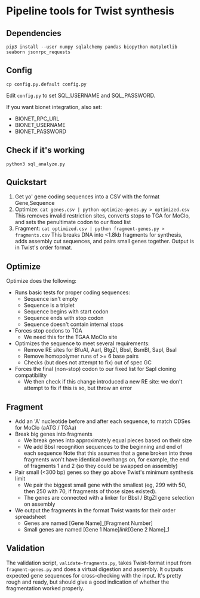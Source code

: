 # Pipeline tools for Twist synthesis

## Dependencies

```
pip3 install --user numpy sqlalchemy pandas biopython matplotlib seaborn jsonrpc_requests
```

## Config

```
cp config.py.default config.py
```

Edit `config.py` to set SQL_USERNAME and SQL_PASSWORD.

If you want bionet integration, also set:

* BIONET_RPC_URL
* BIONET_USERNAME
* BIONET_PASSWORD

## Check if it's working

```
python3 sql_analyze.py
```

## Quickstart

1. Get yo' gene coding sequences into a CSV with the format Gene,Sequence
2. Optimize: `cat genes.csv | python optimize-genes.py > optimized.csv`
   This removes invalid restriction sites, converts stops to TGA for MoClo, and sets the penultimate codon to our fixed list
3. Fragment: `cat optimized.csv | python fragment-genes.py > fragments.csv`
   This breaks DNA into <1.8kb fragments for synthesis, adds assembly cut sequences, and pairs small genes together. Output is in Twist's order format.


## Optimize
Optimize does the following:
* Runs basic tests for proper coding sequences:
  * Sequence isn't empty
  * Sequence is a triplet
  * Sequence begins with start codon
  * Sequence ends with stop codon
  * Sequence doesn't contain internal stops
* Forces stop codons to TGA
  * We need this for the TGAA MoClo site
* Optimizes the sequence to meet several requirements:
  * Remove RE sites for BfuAI, AarI, BtgZI, BbsI, BsmBI, SapI, BsaI
  * Remove homopolymer runs of >= 6 base pairs
  * Checks (but does not attempt to fix) out of spec GC
* Forces the final (non-stop) codon to our fixed list for SapI cloning compatibility
  * We then check if this change introduced a new RE site: we don't attempt to fix if this is so, but throw an error

## Fragment
* Add an 'A' nucleotide before and after each sequence, to match CDSes for MoClo (aATG / TGAa)
* Break big genes into fragments
  * We break genes into approximately equal pieces based on their size
  * We add BbsI recognition sequences to the beginning and end of each sequence
    Note that this assumes that a gene broken into three fragments won't have identical overhangs on, for example, the end of fragments 1 and 2 (so they could be swapped on assembly)
* Pair small (<300 bp) genes so they go above Twist's minimum synthesis limit
  * We pair the biggest small gene with the smallest (eg, 299 with 50, then 250 with 70, if fragments of those sizes existed).
  * The genes are connected with a linker for BbsI / BtgZI gene selection on assembly
* We output the fragments in the format Twist wants for their order spreadsheet
  * Genes are named [Gene Name]_[Fragment Number]
  * Small genes are named [Gene 1 Name]_link_[Gene 2 Name]_1

## Validation
The validation script, `validate-fragments.py`, takes Twist-format input from
`fragment-genes.py` and does a virtual digestion and assembly. It outputs
expected gene sequences for cross-checking with the input. It's pretty rough and
ready, but should give a good indication of whether the fragmentation worked
properly.
